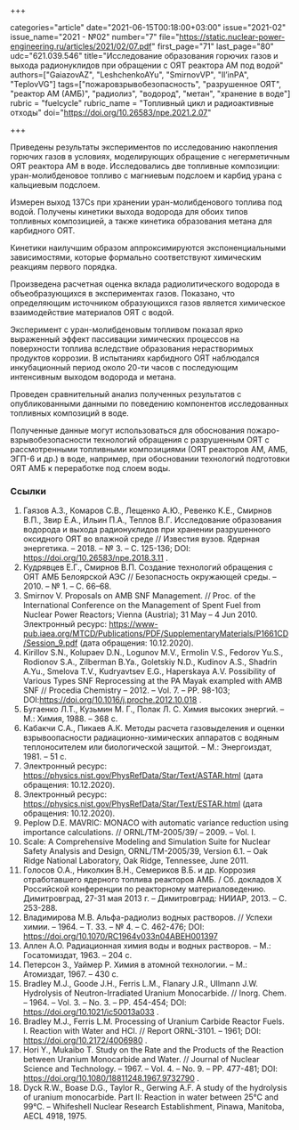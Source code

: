 +++

categories="article"
date="2021-06-15T00:18:00+03:00"
issue="2021-02"
issue_name="2021 - №02"
number="7"
file="https://static.nuclear-power-engineering.ru/articles/2021/02/07.pdf"
first_page="71"
last_page="80"
udc="621.039.546"
title="Исследование образования горючих газов и выхода радионуклидов при обращении с ОЯТ реактора АМ под водой"
authors=["GaiazovAZ", "LeshchenkoAYu", "SmirnovVP", "Il’inPА", "TeplovVG"]
tags=["пожаровзрывобезопасность", "разрушенное ОЯТ", "реактор АМ (АМБ)", "радиолиз", "водород", "метан", "хранение в воде"]
rubric = "fuelcycle"
rubric_name = "Топливный цикл и радиоактивные отходы"
doi="https://doi.org/10.26583/npe.2021.2.07"

+++

Приведены результаты экспериментов по исследованию накопления горючих газов в условиях, моделирующих обращение с негерметичным ОЯТ реактора АМ в воде. Исследовались две топливные композиции: уран-молибденовое топливо с магниевым подслоем и карбид урана с кальциевым подслоем.

Измерен выход 137Cs при хранении уран-молибденового топлива под водой. Получены кинетики выхода водорода для обоих типов топливных композицией, а также кинетика образования метана для карбидного ОЯТ.

Кинетики наилучшим образом аппроксимируются экспоненциальными зависимостями, которые формально соответствуют химическим реакциям первого порядка.

Произведена расчетная оценка вклада радиолитического водорода в объеобразующихся в экспериментах газов. Показано, что определяющим источником образующихся газов является химическое взаимодействие материалов ОЯТ с водой.

Эксперимент с уран-молибденовым топливом показал ярко выраженный эффект пассивации химических процессов на поверхности топлива вследствие образования нерастворимых продуктов коррозии. В испытаниях карбидного ОЯТ наблюдался инкубационный период около 20-ти часов с последующим интенсивным выходом водорода и метана.

Проведен сравнительный анализ полученных результатов с опубликованными данными по поведению компонентов исследованных топливных композиций в воде.

Полученные данные могут использоваться для обоснования пожаро-взрывобезопасности технологий обращения с разрушенным ОЯТ с рассмотренными топливными композициями (ОЯТ реакторов АМ, АМБ, ЭГП-6 и др.) в воде, например, при обосновании технологий подготовки ОЯТ АМБ к переработке под слоем воды.

### Ссылки

1. Гаязов А.З., Комаров С.В., Лещенко А.Ю., Ревенко К.Е., Смирнов В.П., Звир Е.А., Ильин П.А., Теплов В.Г. Исследование образования водорода и выхода радионуклидов при хранении разрушенного оксидного ОЯТ во влажной среде // Известия вузов. Ядерная энергетика. – 2018. – № 3. – С. 125-136; DOI: https://doi.org/10.26583/npe.2018.3.11 .
2. Кудрявцев Е.Г., Смирнов В.П. Создание технологий обращения с ОЯТ АМБ Белоярской АЭС // Безопасность окружающей среды. – 2010. – № 1. – С. 66–68.
3. Smirnov V. Proposals on AMB SNF Management. // Proc. of the International Conference on the Management of Spent Fuel from Nuclear Power Reactors; Vienna (Austria); 31 May – 4 Jun 2010. Электронный ресурс: https://www-pub.iaea.org/MTCD/Publications/PDF/SupplementaryMaterials/P1661CD/Session_9.pdf (дата обращения: 10.12.2020).
4. Kirillov S.N., Kolupaev D.N., Logunov M.V., Ermolin V.S., Fedorov Yu.S., Rodionov S.A., Zilberman B.Ya., Goletskiy N.D., Kudinov A.S., Shadrin A.Yu., Smelova T.V., Kudryavtsev E.G., Haperskaya A.V. Possibility of Various Types SNF Reprocessing at the PA Mayak exampled with AMB SNF // Procedia Chemistry – 2012. – Vol. 7. – PР. 98-103; DOI:https://doi.org/10.1016/j.proche.2012.10.018 .
5. Бугаенко Л.Т., Кузьмин М. Г., Полак Л. С. Химия высоких энергий. – М.: Химия, 1988. – 368 с.
6. Кабакчи С.А., Пикаев А.К. Методы расчета газовыделения и оценки взрывоопасности радиационно-химических аппаратов с водяным теплоносителем или биологической защитой. – М.: Энергоиздат, 1981. – 51 с.
7. Электронный ресурс: https://physics.nist.gov/PhysRefData/Star/Text/ASTAR.html (дата обращения: 10.12.2020).
8. Электронный ресурс: https://physics.nist.gov/PhysRefData/Star/Text/ESTAR.html (дата обращения: 10.12.2020).
9. Peplow D.E. MAVRIC: MONACO with automatic variance reduction using importance calculations. // ORNL/TM-2005/39/ – 2009. – Vol. I.
10. Scale: A Comprehensive Modeling and Simulation Suite for Nuclear Safety Analysis and Design, ORNL/TM-2005/39, Version 6.1. – Oak Ridge National Laboratory, Oak Ridge, Tennessee, June 2011.
11. Голосов О.А., Николкин В.Н., Семериков В.Б. и др. Коррозия отработавшего ядерного топлива реакторов АМБ. / Сб. докладов X Российской конференции по реакторному материаловедению. Димитровград, 27-31 мая 2013 г. – Димитровград: НИИАР, 2013. – С. 253-288.
12. Владимирова М.В. Альфа-радиолиз водных растворов. // Успехи химии. – 1964. – Т. 33. – № 4. – С. 462-476; DOI: https://doi.org/10.1070/RC1964v033n04ABEH001397
13. Аллен А.О. Радиационная химия воды и водных растворов. – М.: Госатомиздат, 1963. – 204 с.
14. Петерсон З., Уаймер Р. Химия в атомной технологии. – М.: Атомиздат, 1967. – 430 с.
15. Bradley M.J., Goode J.H., Ferris L.M., Flanary J.R., Ullmann J.W. Hydrolysis of Neutron-Irradiated Uranium Monocarbide. // Inorg. Chem. – 1964. – Vol. 3. – No. 3. – PP. 454-454; DOI: https://doi.org/10.1021/ic50013a033 .
16. Bradley M.J., Ferris L.M. Processing of Uranium Carbide Reactor Fuels. I. Reaction with Water and HCl. // Report ORNL-3101. – 1961; DOI: https://doi.org/10.2172/4006980 .
17. Hori Y., Mukaibo T. Study on the Rate and the Products of the Reaction between Uranium Monocarbide and Water. // Journal of Nuclear Science and Technology. – 1967. – Vol. 4. – No. 9. – PP. 477-481; DOI: https://doi.org/10.1080/18811248.1967.9732790 .
18. Dyck R.W., Boase D.G., Taylor R., Gerwing A.F. A study of the hydrolysis of uranium monocarbide. Part II: Reaction in water between 25°C and 99°C. – Whifeshell Nuclear Research Establishment, Pinawa, Manitoba, AECL 4918, 1975.
